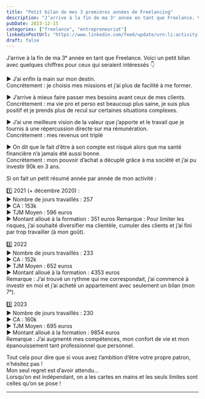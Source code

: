 ```yaml
---
title: "Petit bilan de mes 3 premières années de Freelancing"
description: "J’arrive à la fin de ma 3ᵉ année en tant que Freelance. Voici un petit bilan avec quelques chiffres pour ceux qui seraient intéressés"
pubDate: 2023-12-15
categories: ["freelance", "entrepreneuriat"]
linkedinPostUrl: "https://www.linkedin.com/feed/update/urn:li:activity:7141328554071359489/"
draft: false
---
```


J’arrive à la fin de ma 3ᵉ année en tant que Freelance. Voici un petit bilan avec quelques chiffres pour ceux qui seraient intéressés 👇

▶ J’ai enfin la main sur mon destin.  
Concrètement : je choisis mes missions et j’ai plus de facilité à me former.

▶ J’arrive à mieux faire passer mes besoins avant ceux de mes clients.  
Concrètement : ma vie pro et perso est beaucoup plus saine, je suis plus positif et je prends plus de recul sur certaines situations complexes.

▶ J’ai une meilleure vision de la valeur que j’apporte et le travail que je fournis à une répercussion directe sur ma rémunération.  
Concrètement : mes revenus ont triplé

▶ On dit que le fait d’être à son compte est risqué alors que ma santé financière n’a jamais été aussi bonne.  
Concrètement : mon pouvoir d’achat a décuplé grâce à ma société et j’ai pu investir 90k en 3 ans.

Si on fait un petit résumé année par année de mon activité :

1️⃣ 2021 (+ décembre 2020)  :  
▶ Nombre de jours travaillés : 257  
▶ CA : 153k  
▶ TJM Moyen : 596 euros  
▶ Montant alloué à la formation : 351 euros
Remarque : Pour limiter les risques, j’ai souhaité diversifier ma clientèle, cumuler des clients et j’ai fini par trop travailler (à mon goût).

2️⃣ 2022  
▶ Nombre de jours travaillés : 233  
▶ CA : 152k  
▶ TJM Moyen : 652 euros  
▶ Montant alloué à la formation : 4353 euros  
Remarque : J’ai trouvé un rythme qui me correspondait, j’ai commencé à investir en moi et j’ai acheté un appartement avec seulement un bilan (mon 7ᵉ).

3️⃣ 2023  
▶ Nombre de jours travaillés : 230  
▶ CA : 160k  
▶ TJM Moyen : 695 euros  
▶  Montant alloué à la formation : 9854 euros  
Remarque : J’ai augmenté mes compétences, mon confort de vie et mon épanouissement tant professionnel que personnel.

Tout cela pour dire que si vous avez l’ambition d’être votre propre patron, n’hésitez pas !  
Mon seul regret est d’avoir attendu…  
Lorsqu’on est indépendant, on a les cartes en mains et les seuls limites sont celles qu’on se pose !

---